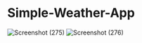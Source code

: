 # Simple-Weather-App
![Screenshot (275)](https://github.com/user-attachments/assets/afb92606-0718-4e63-b275-ae99c76077d0)
![Screenshot (276)](https://github.com/user-attachments/assets/64bbb76a-c40d-4f1f-9999-1903b0541c05)
